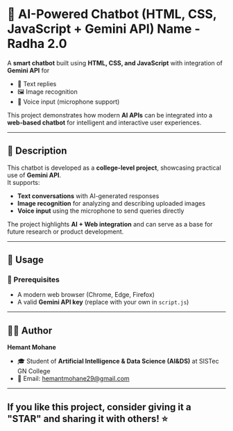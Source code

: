 # 🤖 AI-Powered Chatbot (HTML, CSS, JavaScript + Gemini API) Name - Radha 2.0 

A **smart chatbot** built using **HTML, CSS, and JavaScript** with integration of **Gemini API** for  
- 📝 Text replies  
- 🖼️ Image recognition  
- 🎤 Voice input (microphone support)  

This project demonstrates how modern **AI APIs** can be integrated into a **web-based chatbot** for intelligent and interactive user experiences.  

---

## 📖 Description

This chatbot is developed as a **college-level project**, showcasing practical use of **Gemini API**.  
It supports:
- **Text conversations** with AI-generated responses  
- **Image recognition** for analyzing and describing uploaded images  
- **Voice input** using the microphone to send queries directly  

The project highlights **AI + Web integration** and can serve as a base for future research or product development.  

---

## 🚀 Usage

### 🔧 Prerequisites
- A modern web browser (Chrome, Edge, Firefox)  
- A valid **Gemini API key** (replace with your own in `script.js`)  

---
## 👨‍💻 Author

**Hemant Mohane**  
- 🎓 Student of **Artificial Intelligence & Data Science (AI&DS)** at SISTec GN College  
- 📧 Email: [hemantmohane29@gmail.com](mailto:hemantmohane29@gmail.com)  

---
If you like this project, consider giving it a **"STAR"** and sharing it with others! ⭐
---
